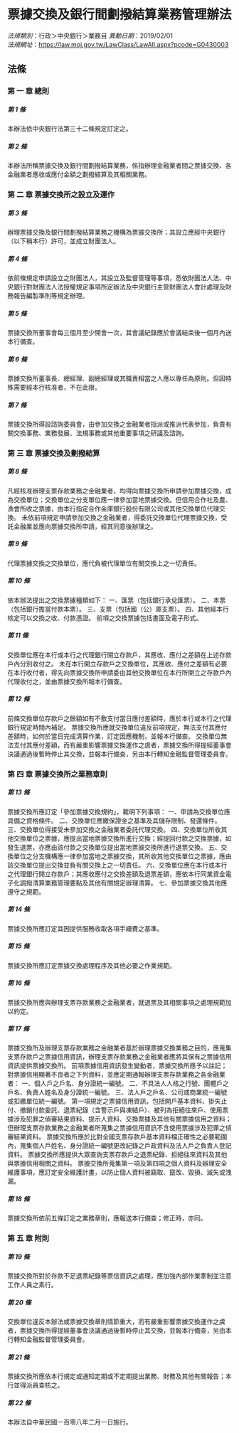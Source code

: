 # 票據交換及銀行間劃撥結算業務管理辦法

*法規類別*：行政＞中央銀行＞業務目
*異動日期*：2019/02/01  
*法規網址*：https://law.moj.gov.tw/LawClass/LawAll.aspx?pcode=G0430003



## 法條
### 第 一 章 總則

##### 第 1 條
本辦法依中央銀行法第三十二條規定訂定之。

##### 第 2 條
本辦法所稱票據交換及銀行間劃撥結算業務，係指辦理金融業者間之票據交換、各金融業者應收或應付金額之劃撥結算及其相關業務。

### 第 二 章 票據交換所之設立及運作

##### 第 3 條
辦理票據交換及銀行間劃撥結算業務之機構為票據交換所；其設立應經中央銀行（以下稱本行）許可，並成立財團法人。

##### 第 4 條
依前條規定申請設立之財團法人，其設立及監督管理等事項，悉依財團法人法、中央銀行對財團法人法授權規定事項所定辦法及中央銀行主管財團法人會計處理及財務報告編製準則等規定辦理。

##### 第 5 條
票據交換所董事會每三個月至少開會一次，其會議紀錄應於會議結束後一個月內送本行備查。

##### 第 6 條
票據交換所董事長、總經理、副總經理或其職責相當之人應以專任為原則。但因特殊需要經本行核准者，不在此限。

##### 第 7 條
票據交換所得設諮詢委員會，由參加交換之金融業者指派或推派代表參加，負責有關交換事務、業務發展、法規事務或其他重要事項之研議及諮詢。

### 第 三 章 票據交換及劃撥結算

##### 第 8 條
凡經核准辦理支票存款業務之金融業者，均得向票據交換所申請參加票據交換，成為交換單位；交換單位之分支單位應一律參加當地票據交換。但信用合作社及農、漁會所收之票據，由本行指定合作金庫銀行股份有限公司或其他交換單位代理交換。
未依前項規定申請參加交換之金融業者，得委託交換單位代理票據交換，受託金融業並應向票據交換所申請，經其同意後辦理之。

##### 第 9 條
代理票據交換之交換單位，應代負被代理單位有關交換上之一切責任。

##### 第 10 條
依本辦法提出之交換票據種類如下：
一、匯票（包括銀行承兌匯票）。
二、本票（包括銀行擔當付款本票）。
三、支票（包括國（公）庫支票）。
四、其他經本行核定可以交換之收、付款憑證。
前項之交換票據包括書面及電子形式。

##### 第 11 條
交換單位應在本行或本行之代理銀行開立存款戶，其應收、應付之差額在上述存款戶內分別收付之。
未在本行開立存款戶之交換單位，其應收、應付之差額有必要在本行收付者，得先向票據交換所申請委由其他交換單位在本行所開立之存款戶內代理收付之，並由票據交換所報本行備查。

##### 第 12 條
前條交換單位存款戶之餘額如有不敷支付當日應付差額時，應於本行或本行之代理銀行規定時間內補足。
票據交換所應就交換單位違反前項規定，無法支付其應付差額時，如何於當日完成清算作業，訂定因應機制，並報本行備查。
交換單位無法支付其應付差額，而有嚴重影響票據交換運作之虞者，票據交換所得提經董事會決議通過後暫時停止其交換，並報本行備查，另由本行轉知金融監督管理委員會。

### 第 四 章 票據交換所之業務章則

##### 第 13 條
票據交換所應訂定「參加票據交換規約」，載明下列事項：
一、申請為交換單位應具備之資格條件。
二、交換單位應繳保證金之基準及其儲存限制、發還條件。
三、交換單位得接受未參加交換之金融業者委託代理交換。
四、交換單位所收其他交換單位之票據，應提出當地票據交換所進行交換；經提回付款之交換票據，如發生退票，亦應由該付款之交換單位提出當地票據交換所進行退票交換。
五、交換單位之分支機構應一律參加當地之票據交換，其所收其他交換單位之票據，應由該交換單位提出交換並負有關交換上之一切責任。
六、交換單位應在本行或本行之代理銀行開立存款戶；其應收應付之交換差額及退票差額，應依本行同業資金電子化調撥清算業務管理要點及其他有關規定辦理清算。
七、參加票據交換其他應遵守之規範。

##### 第 14 條
票據交換所應訂定其因提供服務收取各項手續費之基準。

##### 第 15 條
票據交換所應訂定票據交換處理程序及其他必要之作業規範。

##### 第 16 條
票據交換所應與辦理支票存款業務之金融業者，就退票及其相關事項之處理規範加以約定。

##### 第 17 條
票據交換所及辦理支票存款業務之金融業者基於辦理票據交換業務之目的，應蒐集支票存款戶之票據信用資訊，辦理支票存款業務之金融業者應將其保有之票據信用資訊提供票據交換所。
前項票據信用資訊發生變動者，票據交換所應予以註記；對票據信用顯著不良者之下列資料，並應定期通報辦理支票存款業務之各金融業者：
一、個人戶之戶名、身分證統一編號。
二、不具法人人格之行號、團體戶之戶名、負責人姓名及身分證統一編號。
三、法人戶之戶名、公司或商業統一編號或扣繳單位統一編號。
第一項規定之票據信用資訊，包括開戶基本資料、掛失止付、撤銷付款委託、退票紀錄（含警示戶與凍結戶）、被列為拒絕往來戶、使用票據涉及犯罪之偵審結果資料、提示人資料、交換票據及其他有關票據信用之資料；但辦理支票存款業務之金融業者所蒐集之票據信用資訊不含使用票據涉及犯罪之偵審結果資料。
票據交換所應於比對全國支票存款戶基本資料檔正確性之必要範圍內，蒐集個人戶姓名、身分證統一編號更改紀錄之戶政資料及法人戶之負責人登記資料。
票據交換所應提供大眾查詢支票存款戶之退票紀錄、拒絕往來資料及其他與票據信用相關之資料。
票據交換所蒐集第一項及第四項之個人資料及辦理安全維護事項，應訂定安全維護計畫，以防止個人資料被竊取、竄改、毀損、滅失或洩漏。

##### 第 18 條
票據交換所依前五條訂定之業務章則，應報送本行備查；修正時，亦同。

### 第 五 章 附則

##### 第 19 條
票據交換所對於存款不足退票紀錄等票信資訊之處理，應加強內部作業牽制並注意工作人員之素行。

##### 第 20 條
交換單位違反本辦法或票據交換章則情節重大，而有嚴重影響票據交換運作之虞者，票據交換所得提經董事會決議通過後暫時停止其交換，並報本行備查，另由本行轉知金融監督管理委員會。

##### 第 21 條
票據交換所應依本行規定或通知定期或不定期提出業務、財務及其他有關報告；本行並得派員查核之。

##### 第 22 條
本辦法自中華民國一百零八年二月一日施行。


